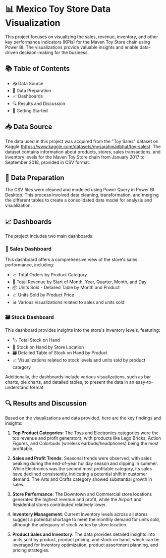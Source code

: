 📊 Mexico Toy Store Data Visualization
=====================================

This project focuses on visualizing the sales, revenue, inventory, and other key performance indicators (KPIs) for the Maven Toy Store chain using Power BI. The visualizations provide valuable insights and enable data-driven decision-making for the business.

📚 Table of Contents
--------------------

*   📥 Data Source
*   🔄 Data Preparation
*   📈 Dashboards
*   🔍 Results and Discussion
*   🚀 Getting Started

📥 Data Source
---------------

The data used in this project was acquired from the "Toy Sales" dataset on Kaggle (https://www.kaggle.com/datasets/mysarahmadbhat/toy-sales). The dataset contains information about products, stores, sales transactions, and inventory levels for the Maven Toy Store chain from January 2017 to September 2018, provided in CSV format.

🔄 Data Preparation
-------------------

The CSV files were cleaned and modeled using Power Query in Power BI Desktop. This process involved data cleaning, transformation, and merging the different tables to create a consolidated data model for analysis and visualization.

📈 Dashboards
-------------

The project includes two main dashboards:

### 💸 Sales Dashboard

This dashboard offers a comprehensive view of the store's sales performance, including:

- 📈 Total Orders by Product Category
- 📅 Total Revenue by Start of Month, Year, Quarter, Month, and Day
- 📦 Units Sold - Detailed Table by Month and Product
- 📈 Units Sold by Product Price
- 📊 Various visualizations related to sales and units sold

### 🗃️ Stock Dashboard

This dashboard provides insights into the store's inventory levels, featuring:

- 🏷️ Total Stock on Hand
- 📍 Stock on Hand by Store Location
- 🗃️ Detailed Table of Stock on Hand by Product
- 📈 Visualizations related to stock levels and units sold by product category

Additionally, the dashboards include various visualizations, such as bar charts, pie charts, and detailed tables, to present the data in an easy-to-understand format.

🔍 Results and Discussion
-------------------------

Based on the visualizations and data provided, here are the key findings and insights:

1. **Top Product Categories**: The Toys and Electronics categories were the top revenue and profit generators, with products like Lego Bricks, Action Figures, and Colorbuds (wireless earbuds/headphones) being the most profitable.

2. **Sales and Profit Trends**: Seasonal trends were observed, with sales peaking during the end-of-year holiday season and dipping in summer. While Electronics was the second most profitable category, its sales have declined consistently, indicating a potential shift in customer demand. The Arts and Crafts category showed substantial growth in sales.

3. **Store Performance**: The Downtown and Commercial store locations generated the highest revenue and profit, while the Airport and Residential stores contributed relatively lower.

4. **Inventory Management**: Current inventory levels across all stores suggest a potential shortage to meet the monthly demand for units sold, although the adequacy of stock varies by store location.

5. **Product Sales and Inventory**: The data provides detailed insights into units sold by product, product pricing, and stock on hand, which can be leveraged for inventory optimization, product assortment planning, and pricing strategies.
